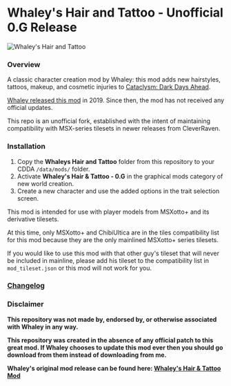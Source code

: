 # Whaley's Hair and Tattoo - Unofficial 0.G Release

![Whaley's Hair and Tattoo](https://i.redd.it/2vtebwm1hiy31.png)

### Overview

A classic character creation mod by Whaley: this mod adds new hairstyles, tattoos, makeup, and cosmetic injuries to [Cataclysm: Dark Days Ahead](https://github.com/CleverRaven/Cataclysm-DDA/).

[Whaley released this mod](https://www.reddit.com/r/cataclysmdda/comments/dvxkr4/whaleys_hair_tattoo_mod/) in 2019. Since then, the mod has not received any official updates. 

This repo is an unofficial fork, established with the intent of maintaining compatibility with MSX-series tilesets in newer releases from CleverRaven.

### Installation

1. Copy the **Whaleys Hair and Tattoo** folder from this repository to your CDDA `/data/mods/` folder.
2. Activate **Whaley's Hair & Tattoo - 0.G** in the graphical mods category of new world creation.
3. Create a new character and use the added options in the trait selection screen.

This mod is intended for use with player models from MSXotto+ and its derivative tilesets. 

At this time, only MSXotto+ and ChibiUltica are in the tiles compatibility list for this mod because they are the only mainlined MSXotto+ series tilesets.

If you would like to use this mod with that other guy's tileset that will never be included in mainline, please add his tileset to the compatibility list in `mod_tileset.json` or this mod will not work for you.

### [Changelog](CHANGELOG.md)

### Disclaimer

**This repository was not made by, endorsed by, or otherwise associated with Whaley in any way.**

**This repository was created in the absence of any official patch to this great mod. If Whaley chooses to update this mod ever then you should go download from them instead of downloading from me.**

**Whaley's original mod release can be found here: [Whaley's Hair & Tattoo Mod](https://www.reddit.com/r/cataclysmdda/comments/dvxkr4/whaleys_hair_tattoo_mod/)**
